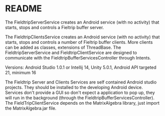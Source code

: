 # README #

The FieldtripServerService creates an Android  service (with no activity) that starts, stops and controls a Fieltrip buffer server. 

The FieldtripClientsService creates an Android service (with no activity) that starts, stops and  controls a number of Fieltrip buffer clients. More clients can be added as classes, extensions of ThreadBase.
The FieldtripServerService and FieldtripClientService are designed to communicate with the FieldtripBufferServicesController through Intents.

Versions:
Android Studio 1.0.1 or Intellij 14, 
Unity 5.0.1, 
Android API targeted 21, minimum 16

The Fieldtrip Server and Clients Services are self contained Android studio projects. They should be installed to the developing Android device. Services don't provide a GUI so don't expect a application to pop up, they will run in the background (through the FieldtripBufferServicesController). The FieldTripClientService depends on the MatrixAlgebra library, just import the MatrixAlgebra.jar file. 
